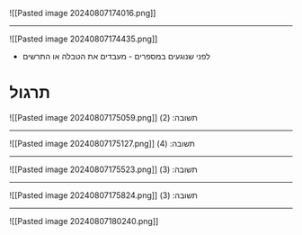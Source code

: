 ![[Pasted image 20240807174016.png]]
***
![[Pasted image 20240807174435.png]]
* לפני שנוגעים במספרים - מעבדים את הטבלה או התרשים

# תרגול
![[Pasted image 20240807175059.png]]
תשובה: (2)
***
![[Pasted image 20240807175127.png]]
תשובה: (4)
***
![[Pasted image 20240807175523.png]]
תשובה: (3)
***
![[Pasted image 20240807175824.png]]
תשובה: (3)
***
![[Pasted image 20240807180240.png]]

